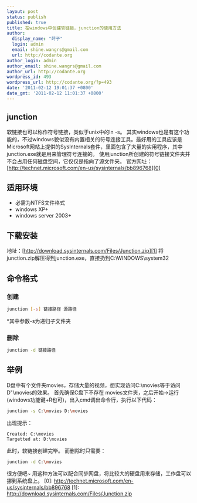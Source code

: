 ```yaml
---
layout: post
status: publish
published: true
title: 在windows中创建软链接，junction的使用方法
author:
  display_name: "莳子"
  login: admin
  email: shine.wangrs@gmail.com
  url: http://codante.org
author_login: admin
author_email: shine.wangrs@gmail.com
author_url: http://codante.org
wordpress_id: 493
wordpress_url: http://codante.org/?p=493
date: '2011-02-12 19:01:37 +0800'
date_gmt: '2011-02-12 11:01:37 +0800'
---
```


## junction

软链接也可以称作符号链接，类似于unix中的ln -s。
其实windows也是有这个功能的，不过windows貌似没有内置相关的符号连接工具。最好用的工具应该是Microsoft网站上提供的SysInternals套件，里面包含了大量的实用程序，其中junction.exe就是用来管理符号连接的。
使用junction所创建的符号链接文件夹并不会占用任何磁盘空间，它仅仅是指向了源文件夹。
官方网址：[http://technet.microsoft.com/en-us/sysinternals/bb896768][0]

## 适用环境

* 必需为NTFS文件格式
* windows XP+
* windows server 2003+

## 下载安装

地址：[http://download.sysinternals.com/Files/Junction.zip][1]
将junction.zip解压得到junction.exe，直接扔到C:\WINDOWS\system32

## 命令格式

### 创建

```bash
junction [-s] 链接路径 源路径
```

*其中参数-s为递归子文件夹

### 删除

```bash
junction -d 链接路径
```

## 举例

D盘中有个文件夹movies，存储大量的视频，想实现访问C:\movies等于访问D"\movies的效果。
首先确保C盘下不存在 movies文件夹，之后开始-&gt;运行(windows功能键+R也可)，出入cmd调出命令行，执行以下代码：

```bash
junction -s C:\movies D:\movies
```

出现提示：

```
Created: C:\movies
Targetted at: D:\movies
```

此时，软链接创建完毕。
而删除时只需要：

```bash
junction -d C:\movies
```

很方便吧~
用这种方法可以配合同步网盘，将比较大的硬盘用来存储，工作盘可以挪到系统盘上。
[0]: http://technet.microsoft.com/en-us/sysinternals/bb896768
[1]: http://download.sysinternals.com/Files/Junction.zip